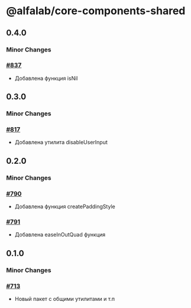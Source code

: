 # @alfalab/core-components-shared

## 0.4.0

### Minor Changes

### [#837](https://github.com/core-ds/core-components/pull/837)

-   Добавлена функция isNil

## 0.3.0

### Minor Changes

### [#817](https://github.com/core-ds/core-components/pull/817)

-   Добавлена утилита disableUserInput

## 0.2.0

### Minor Changes

### [#790](https://github.com/core-ds/core-components/pull/790)

-   Добавлена функция createPaddingStyle

### [#791](https://github.com/core-ds/core-components/pull/791)

-   Добавлена easeInOutQuad функция

## 0.1.0

### Minor Changes

### [#713](https://github.com/core-ds/core-components/pull/713)

-   Новый пакет с общими утилитами и т.п
